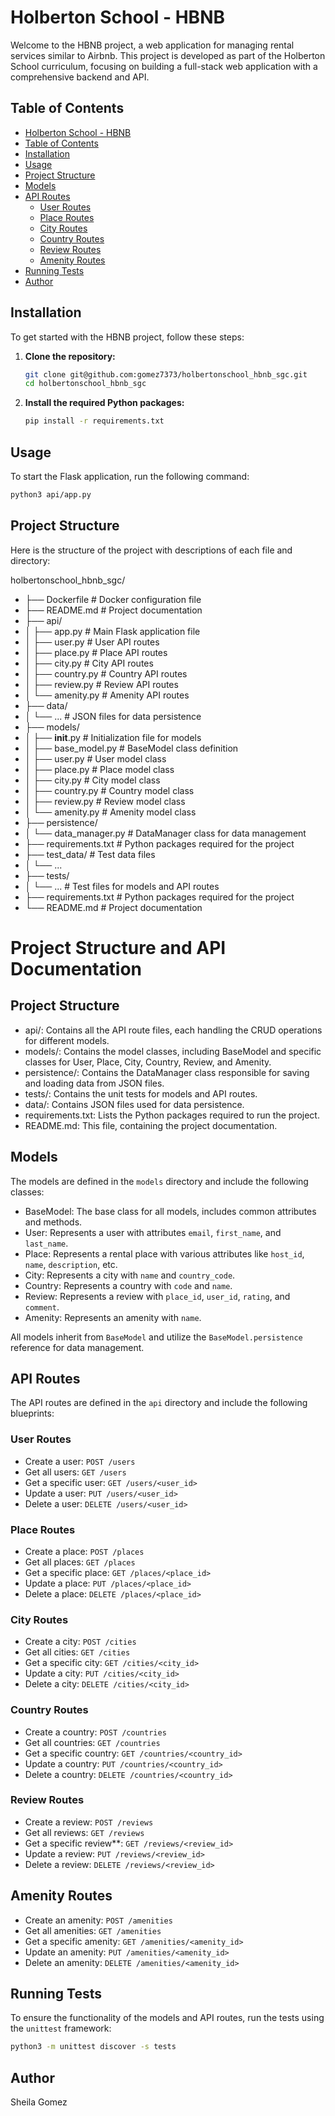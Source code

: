 # Holberton School - HBNB

Welcome to the HBNB project, a web application for managing rental services similar to Airbnb. This project is developed as part of the Holberton School curriculum, focusing on building a full-stack web application with a comprehensive backend and API.

## Table of Contents

- [Holberton School - HBNB](#holberton-school---hbnb)
- [Table of Contents](#table-of-contents)
- [Installation](#installation)
- [Usage](#usage)
- [Project Structure](#project-structure)
- [Models](#models)
- [API Routes](#api-routes)
  - [User Routes](#user-routes)
  - [Place Routes](#place-routes)
  - [City Routes](#city-routes)
  - [Country Routes](#country-routes)
  - [Review Routes](#review-routes)
  - [Amenity Routes](#amenity-routes)
- [Running Tests](#running-tests)
- [Author](#author)

## Installation

To get started with the HBNB project, follow these steps:

1. **Clone the repository:**

    ```sh
    git clone git@github.com:gomez7373/holbertonschool_hbnb_sgc.git
    cd holbertonschool_hbnb_sgc
    ```

2. **Install the required Python packages:**

    ```sh
    pip install -r requirements.txt
    ```

## Usage

To start the Flask application, run the following command:

```sh
python3 api/app.py
```
## Project Structure
Here is the structure of the project with descriptions of each file and directory:

holbertonschool_hbnb_sgc/
- ├── Dockerfile             # Docker configuration file
- ├── README.md              # Project documentation
- ├── api/
- │   ├── app.py             # Main Flask application file
- │   ├── user.py            # User API routes
- │   ├── place.py           # Place API routes
- │   ├── city.py            # City API routes
- │   ├── country.py         # Country API routes
- │   ├── review.py          # Review API routes
- │   └── amenity.py         # Amenity API routes
- ├── data/
- │   └── ...                # JSON files for data persistence
- ├── models/
- │   ├── __init__.py        # Initialization file for models
- │   ├── base_model.py      # BaseModel class definition
- │   ├── user.py            # User model class
- │   ├── place.py           # Place model class
- │   ├── city.py            # City model class
- │   ├── country.py         # Country model class
- │   ├── review.py          # Review model class
- │   └── amenity.py         # Amenity model class
- ├── persistence/
- │   └── data_manager.py    # DataManager class for data management
- ├── requirements.txt       # Python packages required for the project
- ├── test_data/             # Test data files
- │   └── ...
- ├── tests/
- │   └── ...                # Test files for models and API routes
- ├── requirements.txt       # Python packages required for the project
- └── README.md              # Project documentation

# Project Structure and API Documentation

## Project Structure

- api/: Contains all the API route files, each handling the CRUD operations for different models.
- models/: Contains the model classes, including BaseModel and specific classes for User, Place, City, Country, Review, and Amenity.
- persistence/: Contains the DataManager class responsible for saving and loading data from JSON files.
- tests/: Contains the unit tests for models and API routes.
- data/: Contains JSON files used for data persistence.
- requirements.txt: Lists the Python packages required to run the project.
- README.md: This file, containing the project documentation.

## Models

The models are defined in the `models` directory and include the following classes:

- BaseModel: The base class for all models, includes common attributes and methods.
- User: Represents a user with attributes `email`, `first_name`, and `last_name`.
- Place: Represents a rental place with various attributes like `host_id`, `name`, `description`, etc.
- City: Represents a city with `name` and `country_code`.
- Country: Represents a country with `code` and `name`.
- Review: Represents a review with `place_id`, `user_id`, `rating`, and `comment`.
- Amenity: Represents an amenity with `name`.


All models inherit from `BaseModel` and utilize the `BaseModel.persistence` reference for data management.

## API Routes

The API routes are defined in the `api` directory and include the following blueprints:

### User Routes

- Create a user: `POST /users`
- Get all users: `GET /users`
- Get a specific user: `GET /users/<user_id>`
- Update a user: `PUT /users/<user_id>`
- Delete a user: `DELETE /users/<user_id>`

### Place Routes

- Create a place: `POST /places`
- Get all places: `GET /places`
- Get a specific place: `GET /places/<place_id>`
- Update a place: `PUT /places/<place_id>`
- Delete a place: `DELETE /places/<place_id>`

### City Routes

- Create a city: `POST /cities`
- Get all cities: `GET /cities`
- Get a specific city: `GET /cities/<city_id>`
- Update a city: `PUT /cities/<city_id>`
- Delete a city: `DELETE /cities/<city_id>`

### Country Routes

- Create a country: `POST /countries`
- Get all countries: `GET /countries`
- Get a specific country: `GET /countries/<country_id>`
- Update a country: `PUT /countries/<country_id>`
- Delete a country: `DELETE /countries/<country_id>`

### Review Routes

- Create a review: `POST /reviews`
- Get all reviews: `GET /reviews`
- Get a specific review**: `GET /reviews/<review_id>`
- Update a review: `PUT /reviews/<review_id>`
- Delete a review: `DELETE /reviews/<review_id>`

## Amenity Routes

- Create an amenity: `POST /amenities`
- Get all amenities: `GET /amenities`
- Get a specific amenity: `GET /amenities/<amenity_id>`
- Update an amenity: `PUT /amenities/<amenity_id>`
- Delete an amenity: `DELETE /amenities/<amenity_id>`

## Running Tests

To ensure the functionality of the models and API routes, run the tests using the `unittest` framework:

``` sh
python3 -m unittest discover -s tests
```

## Author
Sheila Gomez
